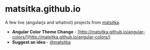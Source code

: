matsitka.github.io
==================

A few live (angularjs and whatnot) projects from [matsitka](http://matsitka.com).

- **Angular Color Theme Change** - [http://matsitka.github.io/angular-colors/](http://matsitka.github.io/angular-colors/)
- **Suggest an idea** - [@matsitka](https://twitter.com/matsitka)
